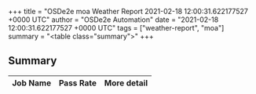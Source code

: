 +++
title = "OSDe2e moa Weather Report 2021-02-18 12:00:31.622177527 +0000 UTC"
author = "OSDe2e Automation"
date = "2021-02-18 12:00:31.622177527 +0000 UTC"
tags = ["weather-report", "moa"]
summary = "<table class=\"summary\"></table>"
+++
## Summary

| Job Name | Pass Rate | More detail |
|----------|-----------|-------------|



